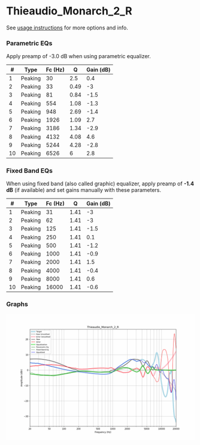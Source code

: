 # Thieaudio_Monarch_2_R
See [usage instructions](https://github.com/jaakkopasanen/AutoEq#usage) for more options and info.

### Parametric EQs
Apply preamp of -3.0 dB when using parametric equalizer.

|   # | Type    |   Fc (Hz) |    Q |   Gain (dB) |
|-----|---------|-----------|------|-------------|
|   1 | Peaking |        30 | 2.5  |         0.4 |
|   2 | Peaking |        33 | 0.49 |        -3   |
|   3 | Peaking |        81 | 0.84 |        -1.5 |
|   4 | Peaking |       554 | 1.08 |        -1.3 |
|   5 | Peaking |       948 | 2.69 |        -1.4 |
|   6 | Peaking |      1926 | 1.09 |         2.7 |
|   7 | Peaking |      3186 | 1.34 |        -2.9 |
|   8 | Peaking |      4132 | 4.08 |         4.6 |
|   9 | Peaking |      5244 | 4.28 |        -2.8 |
|  10 | Peaking |      6526 | 6    |         2.8 |

### Fixed Band EQs
When using fixed band (also called graphic) equalizer, apply preamp of **-1.4 dB** (if available) and set gains manually with these parameters.

|   # | Type    |   Fc (Hz) |    Q |   Gain (dB) |
|-----|---------|-----------|------|-------------|
|   1 | Peaking |        31 | 1.41 |        -3   |
|   2 | Peaking |        62 | 1.41 |        -3   |
|   3 | Peaking |       125 | 1.41 |        -1.5 |
|   4 | Peaking |       250 | 1.41 |         0.1 |
|   5 | Peaking |       500 | 1.41 |        -1.2 |
|   6 | Peaking |      1000 | 1.41 |        -0.9 |
|   7 | Peaking |      2000 | 1.41 |         1.5 |
|   8 | Peaking |      4000 | 1.41 |        -0.4 |
|   9 | Peaking |      8000 | 1.41 |         0.6 |
|  10 | Peaking |     16000 | 1.41 |        -0.6 |

### Graphs
![](./Thieaudio_Monarch_2_R.png)
